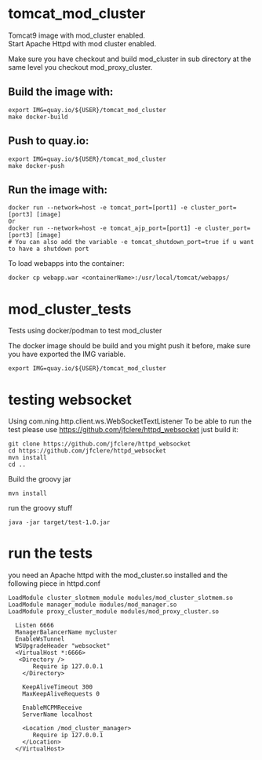 # tomcat_mod_cluster
Tomcat9 image with mod_cluster enabled.  
Start Apache Httpd with mod cluster enabled.

Make sure you have checkout and build mod_cluster in sub directory at the same level you checkout mod_proxy_cluster.

## Build the image with:
```
export IMG=quay.io/${USER}/tomcat_mod_cluster
make docker-build
```

## Push to quay.io:
```
export IMG=quay.io/${USER}/tomcat_mod_cluster
make docker-push
```

## Run the image with:  
```
docker run --network=host -e tomcat_port=[port1] -e cluster_port=[port3] [image]
Or
docker run --network=host -e tomcat_ajp_port=[port1] -e cluster_port=[port3] [image]
# You can also add the variable -e tomcat_shutdown_port=true if u want to have a shutdown port
```

To load webapps into the container:
```
docker cp webapp.war <containerName>:/usr/local/tomcat/webapps/
```
# mod_cluster_tests
Tests using docker/podman to test mod_cluster

The docker image should be build and you might push it before, make sure you have exported the IMG variable.
```
export IMG=quay.io/${USER}/tomcat_mod_cluster
```
# testing websocket
Using com.ning.http.client.ws.WebSocketTextListener
To be able to run the test please use https://github.com/jfclere/httpd_websocket just build it:
```
git clone https://github.com/jfclere/httpd_websocket
cd https://github.com/jfclere/httpd_websocket
mvn install
cd ..
```
Build the groovy jar
```
mvn install
```
run the groovy stuff
```
java -jar target/test-1.0.jar
```

# run the tests
you need an Apache httpd with the mod_cluster.so installed and the following piece in httpd.conf
```
LoadModule cluster_slotmem_module modules/mod_cluster_slotmem.so
LoadModule manager_module modules/mod_manager.so
LoadModule proxy_cluster_module modules/mod_proxy_cluster.so

  Listen 6666
  ManagerBalancerName mycluster
  EnableWsTunnel
  WSUpgradeHeader "websocket"
  <VirtualHost *:6666>
   <Directory />
       Require ip 127.0.0.1
    </Directory>

    KeepAliveTimeout 300
    MaxKeepAliveRequests 0

    EnableMCPMReceive
    ServerName localhost

    <Location /mod_cluster_manager>
       Require ip 127.0.0.1
    </Location>
  </VirtualHost>
```
